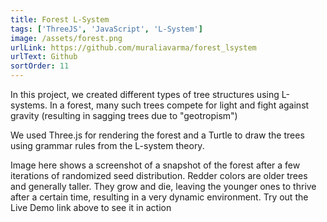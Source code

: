```yaml
---
title: Forest L-System
tags: ['ThreeJS', 'JavaScript', 'L-System']
image: /assets/forest.png
urlLink: https://github.com/muraliavarma/forest_lsystem
urlText: Github
sortOrder: 11
---
```


In this project, we created different types of tree structures using L-systems. In a forest, many such trees compete for light and fight against gravity (resulting in sagging trees due to "geotropism")

We used Three.js for rendering the forest and a Turtle to draw the trees using grammar rules from the L-system theory.

Image here shows a screenshot of a snapshot of the forest after a few iterations of randomized seed distribution. Redder colors are older trees and generally taller. They grow and die, leaving the younger ones to thrive after a certain time, resulting in a very dynamic environment. Try out the Live Demo link above to see it in action 
